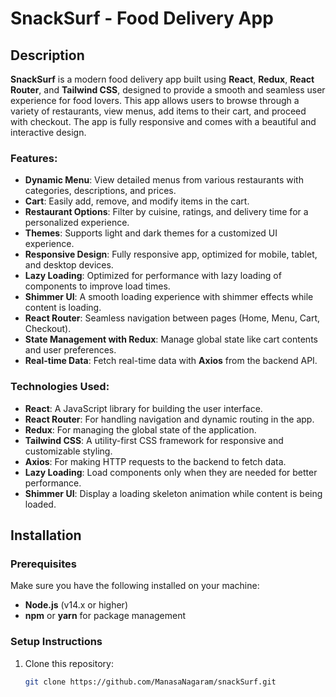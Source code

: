 # SnackSurf - Food Delivery App

## Description
**SnackSurf** is a modern food delivery app built using **React**, **Redux**, **React Router**, and **Tailwind CSS**, designed to provide a smooth and seamless user experience for food lovers. This app allows users to browse through a variety of restaurants, view menus, add items to their cart, and proceed with checkout. The app is fully responsive and comes with a beautiful and interactive design.

### Features:
- **Dynamic Menu**: View detailed menus from various restaurants with categories, descriptions, and prices.
- **Cart**: Easily add, remove, and modify items in the cart.
- **Restaurant Options**: Filter by cuisine, ratings, and delivery time for a personalized experience.
- **Themes**: Supports light and dark themes for a customized UI experience.
- **Responsive Design**: Fully responsive app, optimized for mobile, tablet, and desktop devices.
- **Lazy Loading**: Optimized for performance with lazy loading of components to improve load times.
- **Shimmer UI**: A smooth loading experience with shimmer effects while content is loading.
- **React Router**: Seamless navigation between pages (Home, Menu, Cart, Checkout).
- **State Management with Redux**: Manage global state like cart contents and user preferences.
- **Real-time Data**: Fetch real-time data with **Axios** from the backend API.

### Technologies Used:
- **React**: A JavaScript library for building the user interface.
- **React Router**: For handling navigation and dynamic routing in the app.
- **Redux**: For managing the global state of the application.
- **Tailwind CSS**: A utility-first CSS framework for responsive and customizable styling.
- **Axios**: For making HTTP requests to the backend to fetch data.
- **Lazy Loading**: Load components only when they are needed for better performance.
- **Shimmer UI**: Display a loading skeleton animation while content is being loaded.
  
## Installation

### Prerequisites
Make sure you have the following installed on your machine:
- **Node.js** (v14.x or higher)
- **npm** or **yarn** for package management

### Setup Instructions
1. Clone this repository:
   ```bash
   git clone https://github.com/ManasaNagaram/snackSurf.git
